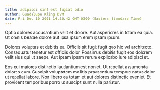```yaml
---
title: adipisci sint est fugiat odio
author: Guadalupe Kling DVM
date: Fri Dec 10 2021 14:26:42 GMT-0500 (Eastern Standard Time)
---
```

Optio dolores accusantium velit et dolore. Aut asperiores in totam ea quia. Ut omnis beatae dolore aut ipsa ipsum enim ipsam ipsum.

 Dolores voluptas et debitis ea. Officiis sit fugit fugit quo hic vel architecto. Consequatur tenetur est officiis dolor. Possimus debitis fugit eos dolorem velit eius qui ut saepe. Aut ipsam ipsam rerum explicabo iure adipisci et.

 Eos qui maiores distinctio laudantium est non et. Ut repellat assumenda dolores eum. Suscipit voluptatem mollitia praesentium tempore natus dolor ut repellat labore. Non libero ea totam et aut dolores distinctio eveniet. Et provident temporibus porro ut suscipit sunt nulla pariatur.